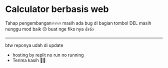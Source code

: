 # Calculator berbasis web
Tahap pengembangan🔥🔥🔥
masih ada bug di bagian tombol DEL
masih nunggu mod baik 😑 buat nge fiks nya 👍👍

<hr/>

btw reponya udah di update
* hosting by replit no run no running
* Terima kasih 🙏💕
